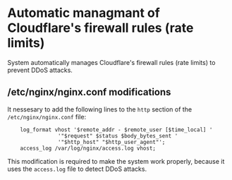 # Automatic managmant of Cloudflare's firewall rules (rate limits)

System automatically manages Cloudflare's firewall rules (rate limits) to prevent DDoS attacks. 

## /etc/nginx/nginx.conf modifications

It nessesary to add the following lines to the `http` section of the `/etc/nginx/nginx.conf` file:
```
	log_format vhost '$remote_addr - $remote_user [$time_local] '
                '"$request" $status $body_bytes_sent '
                '"$http_host" "$http_user_agent"';
    access_log /var/log/nginx/access.log vhost;
```

This modification is required to make the system work properly, because it uses the `access.log` file to detect DDoS attacks.